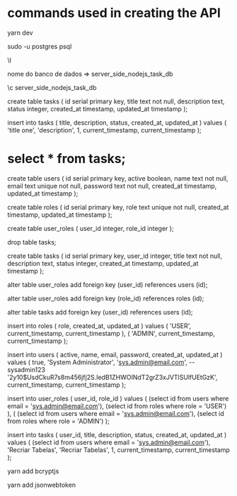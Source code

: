 # commands used in creating the API

yarn dev

sudo -u postgres psql

\l

nome do banco de dados => server_side_nodejs_task_db

\c server_side_nodejs_task_db

create table tasks (
id serial primary key,
title text not null,
description text,
status integer,
created_at timestamp,
updated_at timestamp
);

insert into tasks (
title, description, status, created_at, updated_at
) values (
'title one',
'description',
1,
current_timestamp,
current_timestamp
);

# select \* from tasks;

create table users (
id serial primary key,
active boolean,
name text not null,
email text unique not null,
password text not null,
created_at timestamp,
updated_at timestamp
);

create table roles (
id serial primary key,
role text unique not null,
created_at timestamp,
updated_at timestamp
);

create table user_roles (
user_id integer,
role_id integer
);

drop table tasks;

create table tasks (
id serial primary key,
user_id integer,
title text not null,
description text,
status integer,
created_at timestamp,
updated_at timestamp
);

alter table user_roles add foreign key (user_id) references users (id);

alter table user_roles add foreign key (role_id) references roles (id);

alter table tasks add foreign key (user_id) references users (id);

insert into roles (
role, created_at, updated_at
) values (
'USER', current_timestamp, current_timestamp
),
(
'ADMIN', current_timestamp, current_timestamp
);

insert into users (
active, name, email, password, created_at, updated_at
) values (
true,
'System Administrator',
'sys.admin@email.com',
--sysadmin123
'$2y$10$UsdCkuR7s8m456jfj2S.IedB1ZHWOINdT2grZ3xJVTlSUlfUEtGzK',
current_timestamp,
current_timestamp
);

insert into user_roles (
user_id, role_id
) values (
(select id from users where email = 'sys.admin@email.com'),
(select id from roles where role = 'USER')
), (
(select id from users where email = 'sys.admin@email.com'),
(select id from roles where role = 'ADMIN')
);

insert into tasks (
user_id, title, description, status, created_at, updated_at
) values (
(select id from users where email = 'sys.admin@email.com'),
'Recriar Tabelas',
'Recriar Tabelas',
1,
current_timestamp,
current_timestamp
);

yarn add bcryptjs

yarn add jsonwebtoken
